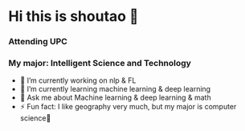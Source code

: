 # Hi this is shoutao 👋
### Attending UPC 
### My major: Intelligent Science and Technology


- 🔭 I’m currently working on nlp & FL
- 🌱 I’m currently learning machine learning & deep learning
- 💬 Ask me about Machine learning & deep learning & math
- ⚡ Fun fact: I like geography very much, but my major is computer science🥳
